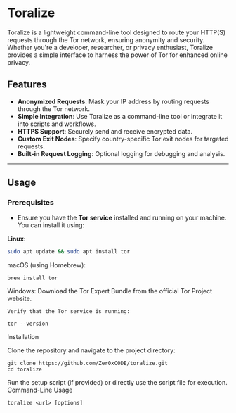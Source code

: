 # Toralize

Toralize is a lightweight command-line tool designed to route your HTTP(S) requests through the Tor network, ensuring anonymity and security. Whether you're a developer, researcher, or privacy enthusiast, Toralize provides a simple interface to harness the power of Tor for enhanced online privacy.

## Features

- **Anonymized Requests**: Mask your IP address by routing requests through the Tor network.
- **Simple Integration**: Use Toralize as a command-line tool or integrate it into scripts and workflows.
- **HTTPS Support**: Securely send and receive encrypted data.
- **Custom Exit Nodes**: Specify country-specific Tor exit nodes for targeted requests.
- **Built-in Request Logging**: Optional logging for debugging and analysis.

---

## Usage

### Prerequisites

- Ensure you have the **Tor service** installed and running on your machine. You can install it using:

**Linux**:
```bash
sudo apt update && sudo apt install tor
```
macOS (using Homebrew):

```brew install tor```

Windows: Download the Tor Expert Bundle from the official Tor Project website.

    Verify that the Tor service is running:

    tor --version

Installation

Clone the repository and navigate to the project directory:
```
git clone https://github.com/Zer0xC0DE/toralize.git
cd toralize
```
Run the setup script (if provided) or directly use the script file for execution.
Command-Line Usage
```
toralize <url> [options]
```
